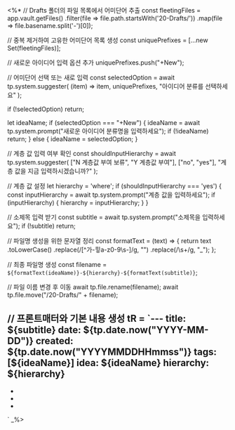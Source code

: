 <%*
// Drafts 폴더의 파일 목록에서 어미단어 추출
const fleetingFiles = app.vault.getFiles()
    .filter(file => file.path.startsWith('20-Drafts/'))
    .map(file => file.basename.split('-')[0]);

// 중복 제거하여 고유한 어미단어 목록 생성
const uniquePrefixes = [...new Set(fleetingFiles)];

// 새로운 아이디어 입력 옵션 추가
uniquePrefixes.push("+New");

// 어미단어 선택 또는 새로 입력
const selectedOption = await tp.system.suggester(
    (item) => item,
    uniquePrefixes,
    "아이디어 분류를 선택하세요"
);

if (!selectedOption) return;

let ideaName;
if (selectedOption === "+New") {
    ideaName = await tp.system.prompt("새로운 아이디어 분류명을 입력하세요");
    if (!ideaName) return;
} else {
    ideaName = selectedOption;
}

// 계층 값 입력 여부 확인
const shouldInputHierarchy = await tp.system.suggester(
    ["N 계층값 부여 보류", "Y 계층값 부여"],
    ["no", "yes"],
    "계층 값을 지금 입력하시겠습니까?"
);

// 계층 값 설정
let hierarchy = 'where';
if (shouldInputHierarchy === 'yes') {
    const inputHierarchy = await tp.system.prompt("계층 값을 입력하세요");
    if (inputHierarchy) {
        hierarchy = inputHierarchy;
    }
}

// 소제목 입력 받기
const subtitle = await tp.system.prompt("소제목을 입력하세요");
if (!subtitle) return;

// 파일명 생성을 위한 문자열 정리
const formatText = (text) => {
    return text
        .toLowerCase()
        .replace(/[^가-힣a-z0-9\s-]/g, "")
        .replace(/\s+/g, "_");
};

// 최종 파일명 생성
const filename = `${formatText(ideaName)}-${hierarchy}-${formatText(subtitle)}`;

// 파일 이름 변경 후 이동
await tp.file.rename(filename);
await tp.file.move("/20-Drafts/" + filename);

// 프론트매터와 기본 내용 생성
tR = `---
title: ${subtitle}
date: ${tp.date.now("YYYY-MM-DD")}
created: ${tp.date.now("YYYYMMDDHHmmss")}
tags: [${ideaName}]
idea: ${ideaName}
hierarchy: ${hierarchy}
---
* 
* 
* 
`
_%>
